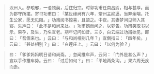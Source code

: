 
> 汉州人。参琅邪，一语顿契，后住归宗。时郭功甫任南昌尉，相与甚厚，而为郡守所捃。寄书功甫曰：​「某世缘尚有六年，奈州主抑逼，当弃余喘，托生公家，愿无见阻。​」功甫阅书惊喜，且颔之。中夜，其妻梦间见师入其寝，失声曰：​「此不是和尚来处。​」功甫撼而问之，以梦告。功甫笑取书以示。果孕，及生，乃名宣老。期年记问如昔。三岁，白云端过功甫始见，即曰：​「吾侄来也。​」云曰：​「与和尚相别几年？​」宣倒指曰：​「四年矣。​」云曰：​「甚处相别？​」曰：​「白莲庄上。​」云曰：​「以何为验？​」

> 曰：​「爹爹妈妈明日请和尚斋。​」忽闻推车声，云问：​「门外是甚么声？​」宣以手作推车势。云曰：​「过后如何？​」曰：​「平地两条沟。​」果六周无疾而逝。
